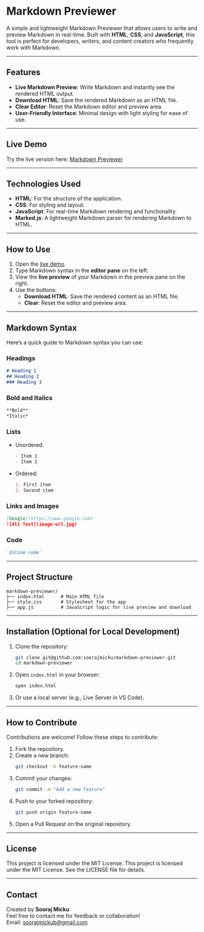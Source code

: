 

# Markdown Previewer

A simple and lightweight Markdown Previewer that allows users to write and preview Markdown in real-time. Built with **HTML**, **CSS**, and **JavaScript**, this tool is perfect for developers, writers, and content creators who frequently work with Markdown.


---

## **Features**
- **Live Markdown Preview**: Write Markdown and instantly see the rendered HTML output.
- **Download HTML**: Save the rendered Markdown as an HTML file.
- **Clear Editor**: Reset the Markdown editor and preview area.
- **User-Friendly Interface**: Minimal design with light styling for ease of use.

---

## **Live Demo**
Try the live version here: [Markdown Previewer](https://soorajmicku.github.io/markdown-previewer/)

---

## **Technologies Used**
- **HTML**: For the structure of the application.
- **CSS**: For styling and layout.
- **JavaScript**: For real-time Markdown rendering and functionality.
- **Marked.js**: A lightweight Markdown parser for rendering Markdown to HTML.

---

## **How to Use**
1. Open the [live demo](https://soorajmicku.github.io/markdown-previewer/).
2. Type Markdown syntax in the **editor pane** on the left.
3. View the **live preview** of your Markdown in the preview pane on the right.
4. Use the buttons:
   - **Download HTML**: Save the rendered content as an HTML file.
   - **Clear**: Reset the editor and preview area.

---

## **Markdown Syntax**
Here’s a quick guide to Markdown syntax you can use:

### **Headings**
```markdown
# Heading 1
## Heading 2
### Heading 3
```

### **Bold and Italics**
```markdown
**Bold**
*Italic*
```

### **Lists**
- Unordered:
  ```markdown
  - Item 1
  - Item 2
  ```
- Ordered:
  ```markdown
  1. First item
  2. Second item
  ```

### **Links and Images**
```markdown
[Google](https://www.google.com)
![Alt Text](image-url.jpg)
```

### **Code**
```markdown
`Inline code`
```

---

## **Project Structure**
```plaintext
markdown-previewer/
├── index.html      # Main HTML file
├── style.css       # Stylesheet for the app
├── app.js          # JavaScript logic for live preview and download
```

---

## **Installation (Optional for Local Development)**
1. Clone the repository:
   ```bash
   git clone git@github.com:soorajmicku/markdown-previewer.git
   cd markdown-previewer
   ```

2. Open `index.html` in your browser:
   ```bash
   open index.html
   ```

3. Or use a local server (e.g., Live Server in VS Code).

---

## **How to Contribute**
Contributions are welcome! Follow these steps to contribute:
1. Fork the repository.
2. Create a new branch:
   ```bash
   git checkout -b feature-name
   ```
3. Commit your changes:
   ```bash
   git commit -m "Add a new feature"
   ```
4. Push to your forked repository:
   ```bash
   git push origin feature-name
   ```
5. Open a Pull Request on the original repository.

---

## **License**
This project is licensed under the MIT License. This project is licensed under the MIT License. See the LICENSE file for details.

---

## **Contact**
Created by **Sooraj Micku**  
Feel free to contact me for feedback or collaboration!  
Email: soorajmickub@gmail.com